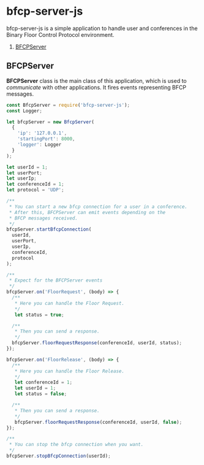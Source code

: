 # bfcp-server-js
bfcp-server-js is a simple application to handle user and conferences in
the Binary Floor Control Protocol environment.

1. [BFCPServer](https://github.com/Scheffel-V/bfcp-server-js#BFCPServer)

## BFCPServer
**BFCPServer** class is the main class of this application, which is used to
_communicate_ with other applications. It fires events representing BFCP
messages.

```javascript
const BfcpServer = require('bfcp-server-js');
const Logger;

let bfcpServer = new BfcpServer(
  {
    'ip': '127.0.0.1',
    'startingPort': 8000,
    'logger': Logger
  }
);

let userId = 1;
let userPort;
let userIp;
let conferenceId = 1;
let protocol = 'UDP';

/**
 * You can start a new bfcp connection for a user in a conference.
 * After this, BFCPServer can emit events depending on the
 * BFCP messages received.
 */
bfcpServer.startBfcpConnection(
  userId,
  userPort,
  userIp,
  conferenceId,
  protocol
);

/**
 * Expect for the BFCPServer events
 */
bfcpServer.on('FloorRequest', (body) => {
  /**
   * Here you can handle the Floor Request.
   */
   let status = true;

  /**
   * Then you can send a response.
   */
  bfcpServer.floorRequestResponse(conferenceId, userId, status);
});

bfcpServer.on('FloorRelease', (body) => {
  /**
   * Here you can handle the Floor Release.
   */
   let conferenceId = 1;
   let userId = 1;
   let status = false;

  /**
   * Then you can send a response.
   */
   bfcpServer.floorRequestResponse(conferenceId, userId, false);
});

/**
 * You can stop the bfcp connection when you want.
 */
bfcpServer.stopBfcpConnection(userId);
```

